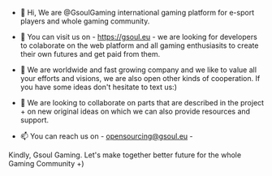 - 👋 Hi, We are @GsoulGaming international gaming platform for e-sport players and whole gaming community.
  
- 👀 You can visit us on - https://gsoul.eu - we are looking for developers to colaborate on the web platform and all gaming enthusiasits to create their own futures and get paid from them.
   
- 🌱 We are worldwide and fast growing company and we like to value all your efforts and visions, we are also open other kinds of cooperation. 
     If you have some ideas don't hesitate to text us:)
  
- 💞️ We are looking to collaborate on parts that are described in the project + on new original ideas on which we can also provide resources and support.
  
- 📫 You can reach us on - opensourcing@gsoul.eu - 

Kindly,
Gsoul Gaming.
Let's make together better future for the whole Gaming Community +)
